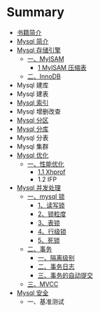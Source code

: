 # Summary

* [书籍简介](README.md)
* [Mysql 简介](mysql-jian-jie.md)
* [Mysql 存储引擎](mysql-yin-qing.md)
  * [一、MyISAM](mysql-yin-qing/yi-3001-myisam.md)
    * [1 MyISAM 压缩表](mysql-yin-qing/yi-3001-myisam/1-myisam-ya-suo-biao.md)
  * [二、InnoDB](mysql-yin-qing/er-3001-innodb.md)
* Mysql 建库
* Mysql 建表
* [Mysql 索引](mysql-suo-yin.md)
* Mysql 增删改查
* [Mysql 分区](mysql-fen-qu.md)
* [Mysql 分库](mysql-fen-ku.md)
* Mysql 分表
* Mysql 集群
* [Mysql 优化](mysql-you-hua.md)
  * [一、性能优化](mysql-you-hua/yi-3001-xing-neng-you-hua.md)
    * [1.1 Xhprof](mysql-you-hua/yi-3001-xing-neng-you-hua/xhprof.md)
    * 1.2 IFP
* [Mysql 并发处理](mysql-suo.md)
  * [一、mysql 锁](mysql-suo/yi-3001-mysql-suo.md)
    * [1、读写锁](mysql-suo/yi-3001-mysql-suo/13001-du-xie-suo.md)
    * [2、锁粒度](mysql-suo/yi-3001-mysql-suo/23001-suo-li-du.md)
    * [3、表锁](mysql-suo/yi-3001-mysql-suo/33001-biao-suo.md)
    * [4、行级锁](mysql-suo/yi-3001-mysql-suo/43001-xing-ji-suo.md)
    * [5、死锁](mysql-suo/yi-3001-mysql-suo/53001-si-suo.md)
  * [二、事务](mysql-suo/er-3001-shi-wu.md)
    * [一、隔离级别](mysql-suo/er-3001-shi-wu/yi-3001-ge-li-ji-bie.md)
    * [二、事务日志](mysql-suo/er-3001-shi-wu/er-3001-shi-wu-ri-zhi.md)
    * [三、事务的自动提交](mysql-suo/er-3001-shi-wu/san-3001-shi-wu-de-zi-dong-ti-jiao.md)
  * [三、MVCC ](mysql-suo/san-3001-mvcc.md)
* [Mysql 安全](mysql-an-quan.md)
  * 一、基准测试

